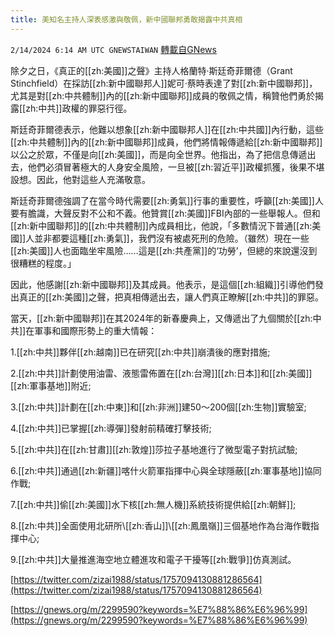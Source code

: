 ```yaml
---
title: 美知名主持人深表感激與敬佩，新中國聯邦勇敢揭露中共真相
---
```

`2/14/2024 6:14 AM UTC GNEWSTAIWAN` [轉載自GNews](https://gnews.org/articles/2304602)

除夕之日，《真正的[[zh:美國]]之聲》主持人格蘭特·斯廷奇菲爾德（Grant Stinchfield）在採訪[[zh:新中國聯邦人]]妮可·蔡時表達了對[[zh:新中國聯邦]]，尤其是對[[zh:中共體制]]內的[[zh:新中國聯邦]]成員的敬佩之情，稱贊他們勇於揭露[[zh:中共]]政權的罪惡行徑。

  

斯廷奇菲爾德表示，他難以想象[[zh:新中國聯邦人]]在[[zh:中共國]]內行動，這些[[zh:中共體制]]內的[[zh:新中國聯邦]]成員，他們將情報傳遞給[[zh:新中國聯邦]]以公之於眾，不僅是向[[zh:美國]]，而是向全世界。他指出，為了把信息傳遞出去，他們必須冒著極大的人身安全風險，一旦被[[zh:習近平]]政權抓獲，後果不堪設想。因此，他對這些人充滿敬意。

  

斯廷奇菲爾德強調了在當今時代需要[[zh:勇氣]]行事的重要性，呼籲[[zh:美國]]人要有膽識，大聲反對不公和不義。他贊賞[[zh:美國]]FBI內部的一些舉報人。但和[[zh:新中國聯邦]]的[[zh:中共體制]]內成員相比，他說，「多數情況下普通[[zh:美國]]人並非都要這種[[zh:勇氣]]，我們沒有被處死刑的危險。（雖然）現在一些[[zh:美國]]人也面臨坐牢風險……這是[[zh:共產黨]]的‘功勞’，但總的來說還沒到很糟糕的程度。」

  

因此，他感謝[[zh:新中國聯邦]]及其成員。他表示，是這個[[zh:組織]]引導他們發出真正的[[zh:美國]]之聲，把真相傳遞出去，讓人們真正瞭解[[zh:中共]]的罪惡。

  

當天，[[zh:新中國聯邦]]在其2024年的新春慶典上，又傳遞出了九個關於[[zh:中共]]在軍事和國際形勢上的重大情報：

1.[[zh:中共]]夥伴[[zh:越南]]已在研究[[zh:中共]]崩潰後的應對措施;

2.[[zh:中共]]計劃使用油雷、液態雷佈置在[[zh:台灣]][[zh:日本]]和[[zh:美國]][[zh:軍事基地]]附近;

3.[[zh:中共]]計劃在[[zh:中東]]和[[zh:非洲]]建50～200個[[zh:生物]]實驗室;

4.[[zh:中共]]已掌握[[zh:導彈]]發射前精確打擊技術;

5.[[zh:中共]]在[[zh:甘肅]][[zh:敦煌]]莎拉子基地進行了微型電子對抗試驗;

6.[[zh:中共]]通過[[zh:新疆]]喀什火箭軍指揮中心與全球隱蔽[[zh:軍事基地]]協同作戰;

7.[[zh:中共]]偷[[zh:美國]]水下核[[zh:無人機]]系統技術提供給[[zh:朝鮮]];

8.[[zh:中共]]全面使用北研所\\[[zh:香山]]\\[[zh:鳳凰嶺]]三個基地作為台海作戰指揮中心;

9.[[zh:中共]]大量推進海空地立體進攻和電子干擾等[[zh:戰爭]]仿真測試。

[https://twitter.com/zizai1988/status/1757094130881286564](https://twitter.com/zizai1988/status/1757094130881286564)

[https://gnews.org/m/2299590?keywords=%E7%88%86%E6%96%99](https://gnews.org/m/2299590?keywords=%E7%88%86%E6%96%99)
